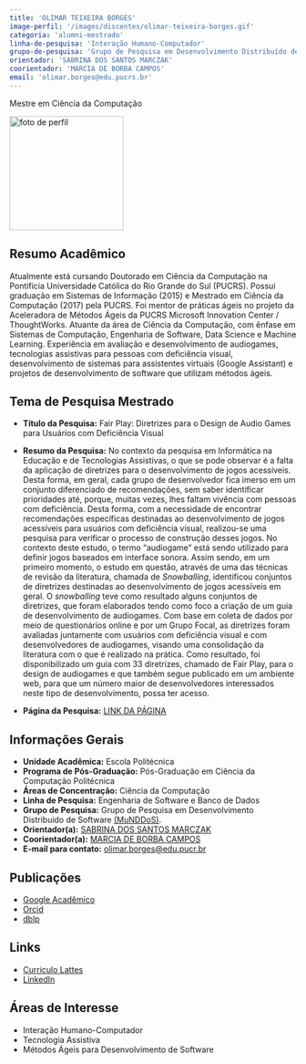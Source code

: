 ```yaml
---
title: 'OLIMAR TEIXEIRA BORGES'
image-perfil: '/images/discentes/olimar-teixeira-borges.gif'
categoria: 'alumni-mestrado'
linha-de-pesquisa: 'Interação Humano-Computador'
grupo-de-pesquisa: 'Grupo de Pesquisa em Desenvolvimento Distribuído de Software(MuNDDoS)'
orientador: 'SABRINA DOS SANTOS MARCZAK'
coorientador: 'MARCIA DE BORBA CAMPOS'
email: 'olimar.borges@edu.pucrs.br'
---
```


Mestre em Ciência da Computação

<img src="{{site.baseurl}}/images/equipe/olimarfoto.gif" alt="foto de perfil" width="200"/>

## Resumo Acadêmico

Atualmente está cursando Doutorado em Ciência da Computação na Pontifícia Universidade Católica do Rio Grande do Sul (PUCRS). Possui graduação em Sistemas de Informação (2015) e Mestrado em Ciência da Computação (2017) pela PUCRS. Foi mentor de práticas ágeis no projeto da Aceleradora de Métodos Ágeis da PUCRS Microsoft Innovation Center / ThoughtWorks. Atuante da área de Ciência da Computação, com ênfase em Sistemas de Computação, Engenharia de Software, Data Science e Machine Learning. Experiência em avaliação e desenvolvimento de audiogames, tecnologias assistivas para pessoas com deficiência visual, desenvolvimento de sistemas para assistentes virtuais (Google Assistant) e projetos de desenvolvimento de software que utilizam métodos ágeis.

## Tema de Pesquisa Mestrado

- **Título da Pesquisa:** Fair Play: Diretrizes para o Design de Audio Games para Usuários com Deficiência Visual

- **Resumo da Pesquisa:** No contexto da pesquisa em Informática na Educação e de Tecnologias Assistivas, o que se pode observar é a falta da aplicação de diretrizes para o desenvolvimento de jogos acessíveis. Desta forma, em geral, cada grupo de desenvolvedor fica imerso em um conjunto diferenciado de recomendações, sem saber identificar prioridades até, porque, muitas vezes, lhes faltam vivência com pessoas com deficiência. Desta forma, com a necessidade de encontrar recomendações específicas destinadas ao desenvolvimento de jogos acessíveis para usuários com deficiência visual, realizou-se uma pesquisa para verificar o processo de construção desses jogos. No contexto deste estudo, o termo “audiogame” está sendo utilizado para definir jogos baseados em interface sonora. Assim sendo, em um primeiro momento, o estudo em questão, através de uma das técnicas de revisão da literatura, chamada de _Snowballing_, identificou conjuntos de diretrizes destinadas ao desenvolvimento de jogos acessíveis em geral. O _snowballing_ teve como resultado alguns conjuntos de diretrizes, que foram elaborados tendo como foco a criação de um guia de desenvolvimento de audiogames. Com base em coleta de dados por meio de questionários online e por um Grupo Focal, as diretrizes foram avaliadas juntamente com usuários com deficiência visual e com desenvolvedores de audiogames, visando uma consolidação da literatura com o que é realizado na prática. Como resultado, foi disponibilizado um guia com 33 diretrizes, chamado de Fair Play, para o design de audiogames e que também segue publicado em um ambiente web, para que um número maior de desenvolvedores interessados neste tipo de desenvolvimento, possa ter acesso.

- **Página da Pesquisa:** [LINK DA PÁGINA](https://olimarborges.github.io/FairPlay/)

## Informações Gerais

- **Unidade Acadêmica:** Escola Politécnica
- **Programa de Pós-Graduação:** Pós-Graduação em Ciência da Computação Politécnica
- **Áreas de Concentração:** Ciência da Computação
- **Linha de Pesquisa:** Engenharia de Software e Banco de Dados
- **Grupo de Pesquisa:** Grupo de Pesquisa em Desenvolvimento Distribuído de Software [(MuNDDoS)](http://munddos.com.br/).
- **Orientador(a):** [SABRINA DOS SANTOS MARCZAK](http://www.pucrs.br/pesquisadores/sabrina-dos-santos-marczak/)
- **Coorientador(a):** [MARCIA DE BORBA CAMPOS](http://lattes.cnpq.br/3266082770151361)
- **E-mail para contato:** [olimar.borges@edu.pucr.br](mailto:olimar.borges@edu.pucr.br)

## Publicações

- [Google Acadêmico](https://scholar.google.com.br/citations?user=r8CmQWEAAAAJ&hl=pt-BR&authuser=1)
- [Orcid](https://orcid.org/0000-0002-2567-2570)
- [dblp](https://dblp.uni-trier.de/pers/hd/b/Borges:Olimar_Teixeira)

## Links
- [Curriculo Lattes](http://lattes.cnpq.br/1453803389754404)
- [LinkedIn](https://www.linkedin.com/in/olimarteixeiraborges/)

## Áreas de Interesse

- Interação Humano-Computador
- Tecnologia Assistiva
- Métodos Ágeis para Desenvolvimento de Software

